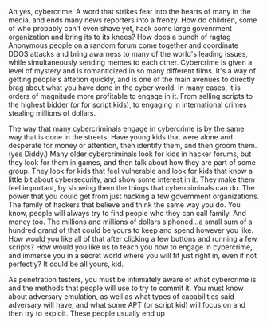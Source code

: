 Ah yes, cybercrime. A word that strikes fear into the hearts of many in the media, and ends many news reporters into a frenzy. How do children, some of who probably can't even shave yet, hack some large govenrment organization and bring its to its knees? How does a bunch of ragtag Anonymous people on a random forum come together and coordinate DDOS attacks and bring awarness to many of the world's leading issues, while simultaneously sending memes to each other. Cybercrime is given a level of mystery and is romanticized in so many different films. It's a way of getting people's attetion quickly, and is one of the main avenues to directly brag about what you have done in the cyber world. In many cases, it is orders of magnitude more profitable to engage in it. From selling scripts to the highest bidder (or for script kids), to engaging in international crimes stealing millions of dollars. 

The way that many cybercriminals engage in cybercrime is by the same way that is done in the streets. Have young kids that were alone and desperate for money or attention, then identify them, and then groom them.  (yes Diddy.) Many older cybercriminals look for kids in hacker forums, but they look for them in games, and then talk about how they are part of some group. They look for kids that feel vulnerable and look for kids that know a little bit about cybersecurity, and show some interest in it. They make them feel important, by showing them the things that cybercriminals can do. The power that you could get from just hacking a few government organizations. The family of hackers that believe and think the same way you do. You know, people will always try to find people who they can call family. And money too. The millions and millions of dollars siphoned...a small sum of a hundred grand of that could be yours to keep and spend however you like. How would you like all of that after clicking a few buttons and running a few scripts? How would you like us to teach you how to engage in cybercrime, and immerse you in a secret world where you will fit just right in, even if not perfectly? It could be all yours, kid. 

As penetration testers, you must be intimiately aware of what cybercrime is and the methods that people will use to try to commit it. You must know about adversary emulation, as well as what types of capabilities said adversary will have, and what some APT (or script kid) will focus on and then try to exploit. These people usually end up 
